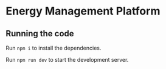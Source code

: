 
  # Energy Management Platform

  ## Running the code

  Run `npm i` to install the dependencies.

  Run `npm run dev` to start the development server.
  
